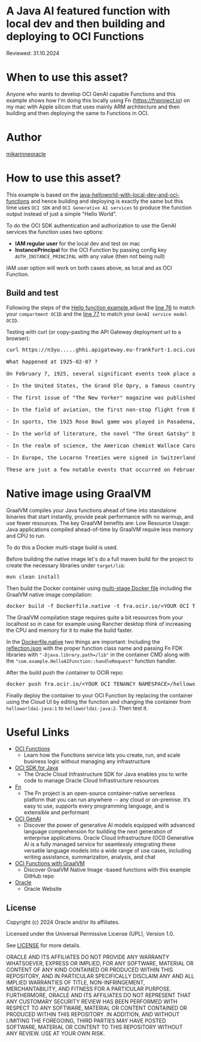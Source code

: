 <!--
Copyright (c) 2024 Oracle and/or its affiliates.

The Universal Permissive License (UPL), Version 1.0

Subject to the condition set forth below, permission is hereby granted to any
person obtaining a copy of this software, associated documentation and/or data
(collectively the "Software"), free of charge and under any and all copyright
rights in the Software, and any and all patent rights owned or freely
licensable by each licensor hereunder covering either (i) the unmodified
Software as contributed to or provided by such licensor, or (ii) the Larger
Works (as defined below), to deal in both

(a) the Software, and
(b) any piece of software and/or hardware listed in the lrgrwrks.txt file if
one is included with the Software (each a "Larger Work" to which the Software
is contributed by such licensors),

without restriction, including without limitation the rights to copy, create
derivative works of, display, perform, and distribute the Software and make,
use, sell, offer for sale, import, export, have made, and have sold the
Software and the Larger Work(s), and to sublicense the foregoing rights on
either these or other terms.

This license is subject to the following condition:
The above copyright notice and either this complete permission notice or at
a minimum a reference to the UPL must be included in all copies or
substantial portions of the Software.

THE SOFTWARE IS PROVIDED "AS IS", WITHOUT WARRANTY OF ANY KIND, EXPRESS OR
IMPLIED, INCLUDING BUT NOT LIMITED TO THE WARRANTIES OF MERCHANTABILITY,
FITNESS FOR A PARTICULAR PURPOSE AND NONINFRINGEMENT. IN NO EVENT SHALL THE
AUTHORS OR COPYRIGHT HOLDERS BE LIABLE FOR ANY CLAIM, DAMAGES OR OTHER
LIABILITY, WHETHER IN AN ACTION OF CONTRACT, TORT OR OTHERWISE, ARISING FROM,
OUT OF OR IN CONNECTION WITH THE SOFTWARE OR THE USE OR OTHER DEALINGS IN THE
SOFTWARE.
-->

# A Java AI featured function with local dev and then building and deploying to OCI Functions

Reviewed: 31.10.2024
 
# When to use this asset?
 
Anyone who wants to develop OCI GenAI capable Functions and this example shows how I'm doing this locally using Fn (<a href="https://fnproject.io">https://fnproject.io</a>) on my mac with Apple silicon that uses mainly ARM architecture and then building and then deploying the same to Functions in OCI.

# Author
<a href="https://github.com/mikarinneoracle">mikarinneoracle</a>

# How to use this asset?

This example is based on the <a href="../java-helloworld-with-local-dev-and-oci-functions">java-helloworld-with-local-dev-and-oci-functions</a> and hence building and deploying is exactly the same but this time uses <code>OCI SDK</code> and <code>OCI Generative AI services</code> to produce the function output instead of just a simple "Hello World".

<p>

To do the OCI SDK authentication and authorization to use the GenAI services the function uses two options:
<ul>
<li><b>IAM regular user</b> for the local dev and test on mac</li>
<li><b>InstancePrincipal</b> for the OCI Function by passing config key <code>AUTH_INSTANCE_PRINCIPAL</code> with any value (then not being null)</li>
</ul>

<p>
IAM user option will work on both cases above, as local and as OCI Function.

## Build and test

Following the steps of the <a href="../java-helloworld-with-local-dev-and-oci-functions">Hello function example </a> adjust the  <a href="https://github.com/oracle-devrel/technology-engineering/blob/main/app-dev/devops-and-containers/functions/java-helloworld-AI-with-local-dev-and-oci-functions/files/src/main/java/com/example/HelloAIFunction.java#76">line 76</a> to match your <code>compartment OCID</code> and the <a href="https://github.com/oracle-devrel/technology-engineering/blob/main/app-dev/devops-and-containers/functions/java-helloworld-AI-with-local-dev-and-oci-functions/files/src/main/java/com/example/HelloAIFunction.java#77">line 77</a> to match your <code>GenAI service model OCID</code>. 

<p>

Testing with curl (or copy-pasting the API Gateway deployment url to a browser):

<p>

<pre>
curl https://n3yu.....ghhi.apigateway.eu-frankfurt-1.oci.customer-oci.com/

What happened at 1925-02-07 ?

On February 7, 1925, several significant events took place around the world:

- In the United States, the Grand Ole Opry, a famous country music stage and radio show, made its debut on WSM radio in Nashville, Tennessee. It was initially called the "WSM Barn Dance" and has since become one of the longest-running radio programs in history.

- The first issue of "The New Yorker" magazine was published in New York City. Founded by Harold Ross, the magazine quickly gained a reputation for its sophisticated and witty writing, featuring contributions from renowned writers and artists.

- In the field of aviation, the first non-stop flight from England to India was completed by Squadron Leader John Henry "Jack" Moore-Brabazon, 1st Baron Brabazon of Tara. He flew a modified Airco DH.9A biplane, covering a distance of approximately 4,130 miles (6,646 kilometers) in about 50 hours and 37 minutes.

- In sports, the 1925 Rose Bowl game was played in Pasadena, California. The game, which is an annual college football bowl game, saw the Dartmouth Indians defeat the California Golden Bears by a score of 14-0.

- In the world of literature, the novel "The Great Gatsby" by F. Scott Fitzgerald was published in the United States. The book, set in the 1920s, explores themes of social class, wealth, and the American Dream, and has since become a classic of American literature.

- In the realm of science, the American chemist Wallace Carothers filed a patent for the synthetic polymer nylon. Nylon, known for its strength and versatility, would go on to revolutionize the textile industry and find applications in various products.

- In Europe, the Locarno Treaties were signed in Switzerland. These treaties aimed to promote peace and security in Europe after World War I. They included mutual guarantees of borders and commitments to resolve disputes peacefully.

These are just a few notable events that occurred on February 7, 1925. The day witnessed advancements in entertainment, aviation, sports, literature, science, and international diplomacy.
</pre>

# Native image using GraalVM

GraalVM compiles your Java functions ahead of time into standalone binaries that start instantly, provide peak performance with no warmup, and use fewer resources. The key GraalVM benefits are: Low Resource Usage: Java applications compiled ahead-of-time by GraalVM require less memory and CPU to run.

<p>

To do this a Docker multi-stage build is used.

<p>

Before building the native image let's do a full maven build for the project to create the necessary libraries under <code>target/lib</code>:

<pre>
mvn clean install
</pre>

Then build the Docker container using <a href="./files/Dockerfile.native">multi-stage Docker file</a> including the GraalVM native image compilation:

<pre>
docker build -f Dockerfile.native -t fra.ocir.io/&lt;YOUR OCI TENANCY NAMESPACE&gt;/helloworldai-java:2 .
</pre>

The GraalVM compilation stage requires quite a bit resources from your localhost so in case for example using Rancher desktop
think of increasing the CPU and memory for it to make the build faster.

<p>

In the <a href="./files/Dockerfile.native">Dockerfile.native</a> two things are important: Including the <a href="./files/reflection.json">reflection.json</a> with the proper function class name and passing Fn FDK libraries with <code>"-Djava.library.path=/lib"</code> in the container CMD along with the <code>"com.example.HelloAIFunction::handleRequest"</code> function handler.

<p>

After the build push the container to OCIR repo:

<pre>
docker push fra.ocir.io/&lt;YOUR OCI TENANCY NAMESPACE&gt;/helloworldai-java:2
</pre>

Finally deploy the container to your OCI Function by replacing the container using the Cloud UI by editing the function and changing the container from <code>helloworldai-java:1</code> to <code>helloworldai-java:2</code>. Then test it.


# Useful Links
 
- [OCI Functions](https://docs.oracle.com/en-us/iaas/Content/Functions/Concepts/functionsoverview.htm)
    - Learn how the Functions service lets you create, run, and scale business logic without managing any infrastructure
- [OCI SDK for Java](https://docs.oracle.com/en-us/iaas/Content/API/SDKDocs/javasdk.htm)
    - The Oracle Cloud Infrastructure SDK for Java enables you to write code to manage Oracle Cloud Infrastructure resources
- [Fn](https://fnproject.io/)
    - The Fn project is an open-source container-native serverless platform that you can run anywhere -- any cloud or on-premise. It’s easy to use, supports every programming language, and is extensible and performant
- [OCI GenAI](https://www.oracle.com/artificial-intelligence/generative-ai/generative-ai-service/)
    - Discover the power of generative AI models equipped with advanced language comprehension for building the next generation of enterprise applications. Oracle Cloud Infrastructure (OCI) Generative AI is a fully managed service for seamlessly integrating these versatile language models into a wide range of use cases, including writing assistance, summarization, analysis, and chat
- [OCI Functions with GraalVM](https://github.com/shaunsmith/graalvm-fn-init-images)
    - Discover GraalVM Native Image -based functions with this example GitHub repo
- [Oracle](https://www.oracle.com/)
    - Oracle Website

## License

Copyright (c) 2024 Oracle and/or its affiliates.

Licensed under the Universal Permissive License (UPL), Version 1.0.

See [LICENSE](LICENSE) for more details.

ORACLE AND ITS AFFILIATES DO NOT PROVIDE ANY WARRANTY WHATSOEVER, EXPRESS OR IMPLIED, FOR ANY SOFTWARE, MATERIAL OR CONTENT OF ANY KIND CONTAINED OR PRODUCED WITHIN THIS REPOSITORY, AND IN PARTICULAR SPECIFICALLY DISCLAIM ANY AND ALL IMPLIED WARRANTIES OF TITLE, NON-INFRINGEMENT, MERCHANTABILITY, AND FITNESS FOR A PARTICULAR PURPOSE.  FURTHERMORE, ORACLE AND ITS AFFILIATES DO NOT REPRESENT THAT ANY CUSTOMARY SECURITY REVIEW HAS BEEN PERFORMED WITH RESPECT TO ANY SOFTWARE, MATERIAL OR CONTENT CONTAINED OR PRODUCED WITHIN THIS REPOSITORY. IN ADDITION, AND WITHOUT LIMITING THE FOREGOING, THIRD PARTIES MAY HAVE POSTED SOFTWARE, MATERIAL OR CONTENT TO THIS REPOSITORY WITHOUT ANY REVIEW. USE AT YOUR OWN RISK. 
